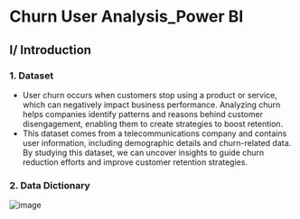# Churn User Analysis_Power BI
## I/ Introduction
### 1. Dataset
- User churn occurs when customers stop using a product or service, which can negatively impact business performance. Analyzing churn helps companies identify patterns and reasons behind customer disengagement, enabling them to create strategies to boost retention.
- This dataset comes from a telecommunications company and contains user information, including demographic details and churn-related data. By studying this dataset, we can uncover insights to guide churn reduction efforts and improve customer retention strategies.

### 2. Data Dictionary
![image](https://github.com/user-attachments/assets/9f0e31a6-9806-4e1d-88a9-a33b40775960)

